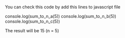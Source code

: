 You can check this code by add this lines to javascript file

console.log(sum_to_n_a(5))
console.log(sum_to_n_b(5))
console.log(sum_to_n_c(5))

The result will be 15 (n = 5)